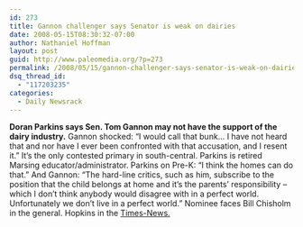 ```yaml
---
id: 273
title: Gannon challenger says Senator is weak on dairies
date: 2008-05-15T08:30:32-07:00
author: Nathaniel Hoffman
layout: post
guid: http://www.paleomedia.org/?p=273
permalink: /2008/05/15/gannon-challenger-says-senator-is-weak-on-dairies/
dsq_thread_id:
  - "117203235"
categories:
  - Daily Newsrack
---
```

**Doran Parkins says Sen. Tom Gannon may not have the support of the dairy industry.** Gannon shocked: &#8220;I would call that bunk&#8230; I have not heard that and nor have I ever been confronted with that accusation, and I resent it.&#8221; It&#8217;s the only contested primary in south-central. Parkins is retired Marsing educator/administrator. Parkins on Pre-K: &#8220;I think the homes can do that.&#8221; And Gannon: &#8220;The hard-line critics, such as him, subscribe to the position that the child belongs at home and it&#8217;s the parents&#8217; responsibility &#8211; which I don&#8217;t think anybody would disagree with in a perfect world. Unfortunately we don&#8217;t live in a perfect world.&#8221; Nominee faces Bill Chisholm in the general. Hopkins in the [Times-News.](http://www.magicvalley.com/articles/2008/05/15/news/local_state/136760.txt)